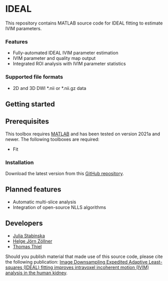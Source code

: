 # IDEAL
This repository contains MATLAB source code for IDEAL fitting to estimate IVIM parameters.

### Features
- Fully-automated IDEAL IVIM parameter estimation
- IVIM parameter and quality map output
- Integrated ROI analysis with IVIM parameter statistics

### Supported file formats
- 2D and 3D DWI *.nii or *.nii.gz data

## Getting started

## Prerequisites 
This toolbox requires [MATLAB](https://www.mathworks.com/products/matlab.html) and has been tested on version 2021a and newer. The following toolboxes are required:

- Fit

### Installation 

Download the latest version from this [GitHub repository](https://github.com/stabinska/IDEAL).

## Planned features

- Automatic multi-slice analysis
- Integration of open-source NLLS algorithms 

## Developers

- [Julia Stabinska](mailto:jstabin3@jhmi.edu)
- [Helge Jörn Zöllner](mailto:hzoelln2@jhmi.edu)
- [Thomas Thiel](mailto:thomas.thiel@hhu.de)

Should you publish material that made use of this source code, please cite the following publication:
[Image Downsampling Expedited Adaptive Least-squares (IDEAL) fitting improves intravoxel incoherent motion (IVIM) analysis in the human kidney](https://biorxiv.org/cgi/content/short/2022.06.09.495469v1).
